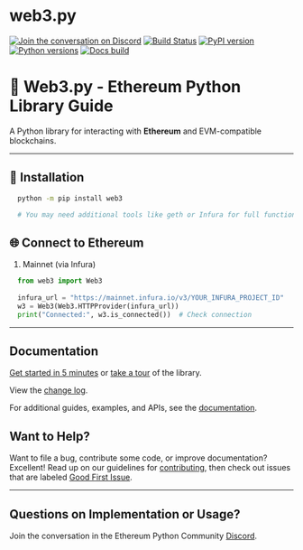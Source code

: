 # web3.py

[![Join the conversation on Discord](https://img.shields.io/discord/809793915578089484?color=blue&label=chat&logo=discord&logoColor=white)](https://discord.gg/GHryRvPB84)
[![Build Status](https://circleci.com/gh/ethereum/web3.py.svg?style=shield)](https://circleci.com/gh/ethereum/web3.py)
[![PyPI version](https://badge.fury.io/py/web3.svg)](https://badge.fury.io/py/web3)
[![Python versions](https://img.shields.io/pypi/pyversions/web3.svg)](https://pypi.python.org/pypi/web3)
[![Docs build](https://readthedocs.org/projects/web3py/badge/?version=latest)](https://web3py.readthedocs.io/en/latest/?badge=latest)

# 🚀 Web3.py - Ethereum Python Library Guide  

A Python library for interacting with **Ethereum** and EVM-compatible blockchains.  

---

## 🔧 **Installation**  
```sh
  python -m pip install web3

  # You may need additional tools like geth or Infura for full functionality.
```
## 🌐 Connect to Ethereum
1. Mainnet (via Infura)
```python
  from web3 import Web3
  
  infura_url = "https://mainnet.infura.io/v3/YOUR_INFURA_PROJECT_ID"
  w3 = Web3(Web3.HTTPProvider(infura_url))
  print("Connected:", w3.is_connected())  # Check connection
```

---
## Documentation

[Get started in 5 minutes](https://web3py.readthedocs.io/en/latest/quickstart.html) or
[take a tour](https://web3py.readthedocs.io/en/latest/overview.html) of the library.

View the [change log](https://web3py.readthedocs.io/en/latest/release_notes.html).

For additional guides, examples, and APIs, see the [documentation](https://web3py.readthedocs.io/en/latest/).

## Want to Help?

Want to file a bug, contribute some code, or improve documentation? Excellent! Read up on our
guidelines for [contributing](https://web3py.readthedocs.io/en/latest/contributing.html),
then check out issues that are labeled
[Good First Issue](https://github.com/ethereum/web3.py/issues?q=is%3Aissue+is%3Aopen+label%3A%22Good+First+Issue%22).

______________________________________________________________________

## Questions on Implementation or Usage?

Join the conversation in the Ethereum Python Community [Discord](https://discord.gg/GHryRvPB84).
